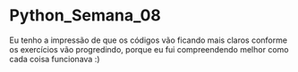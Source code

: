 # Python_Semana_08

Eu tenho a impressão de que os códigos vão ficando mais claros conforme os exercícios vão progredindo, porque eu fui compreendendo melhor como cada coisa funcionava :)
